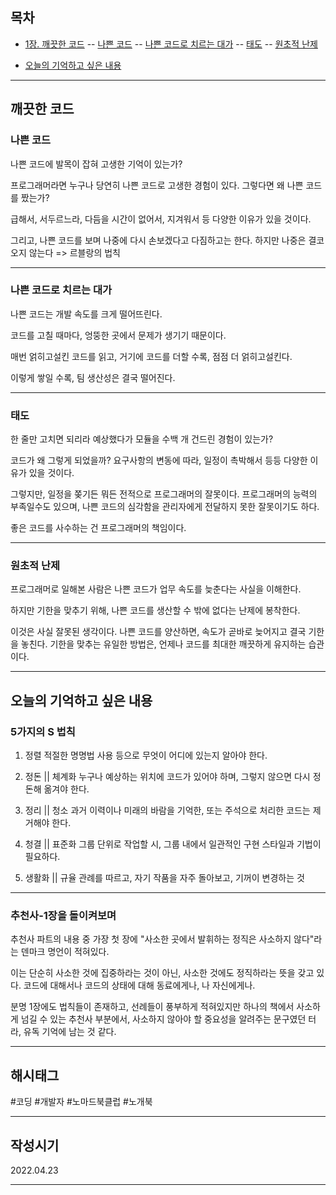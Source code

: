 ## 목차

- [1장. 깨끗한 코드](#-깨끗한-코드)
-- [나쁜 코드](#나쁜-코드)
-- [나쁜 코드로 치르는 대가](#나쁜-코드로-치르는-대가)
-- [태도](#태도)
-- [원초적 난제](#원초적-난제)

- [오늘의 기억하고 싶은 내용](#오늘의-기억하고-싶은-내용)

***

## 깨끗한 코드

### 나쁜 코드

나쁜 코드에 발목이 잡혀 고생한 기억이 있는가?

프로그래머라면 누구나 당연히 나쁜 코드로 고생한 경험이 있다. 그렇다면 왜 나쁜 코드를 짰는가?

급해서, 서두르느라, 다듬을 시간이 없어서, 지겨워서 등 다양한 이유가 있을 것이다.

그리고, 나쁜 코드를 보며 나중에 다시 손보겠다고 다짐하고는 한다. 하지만 나중은 결코 오지 않는다 => 르블랑의 법칙

***

### 나쁜 코드로 치르는 대가

나쁜 코드는 개발 속도를 크게 떨어뜨린다.

코드를 고칠 때마다, 엉뚱한 곳에서 문제가 생기기 때문이다.

매번 얽히고설킨 코드를 읽고, 거기에 코드를 더할 수록, 점점 더 얽히고설킨다.

이렇게 쌓일 수록, 팀 생산성은 결국 떨어진다.

***

### 태도

한 줄만 고치면 되리라 예상했다가 모듈을 수백 개 건드린 경험이 있는가?

코드가 왜 그렇게 되었을까? 요구사항의 변동에 따라, 일정이 촉박해서 등등
다양한 이유가 있을 것이다.

그렇지만, 일정을 쫒기든 뭐든 전적으로 프로그래머의 잘못이다.
프로그래머의 능력의 부족일수도 있으며, 나쁜 코드의 심각함을 관리자에게 전달하지 못한 잘못이기도 하다.

좋은 코드를 사수하는 건 프로그래머의 책임이다.

***

### 원초적 난제

프로그래머로 일해본 사람은 나쁜 코드가 업무 속도를 늦춘다는 사실을 이해한다.

하지만 기한을 맞추기 위해, 나쁜 코드를 생산할 수 밖에 없다는 난제에 봉착한다.

이것은 사실 잘못된 생각이다.
나쁜 코드를 양산하면, 속도가 곧바로 늦어지고 결국 기한을 놓친다. 기한을 맞추는 유일한 방법은, 언제나 코드를 최대한 깨끗하게 유지하는 습관이다.

***

## 오늘의 기억하고 싶은 내용

### 5가지의 S 법칙
1. 정렬
   적절한 명명법 사용 등으로 무엇이 어디에 있는지 알아야 한다.

2. 정돈 || 체계화
   누구나 예상하는 위치에 코드가 있어야 하며, 그렇지 않으면 다시 정돈해 옮겨야 한다.

3. 정리 || 청소
   과거 이력이나 미래의 바람을 기억한, 또는 주석으로 처리한 코드는 제거해야 한다.

4. 청결 || 표준화
   그룹 단위로 작업할 시, 그룹 내에서 일관적인 구현 스타일과 기법이 필요하다.

5. 생활화 || 규율
   관례를 따르고, 자기 작품을 자주 돌아보고, 기꺼이 변경하는 것
***

### 추천사-1장을 돌이켜보며

추천사 파트의 내용 중 가장 첫 장에 "사소한 곳에서 발휘하는 정직은 사소하지 않다"라는 덴마크 명언이 적혀있다.

이는 단순히 사소한 것에 집중하라는 것이 아닌, 사소한 것에도 정직하라는 뜻을 갖고 있다. 코드에 대해서나 코드의 상태에 대해 동료에게나, 나 자신에게나.

분명 1장에도 법칙들이 존재하고, 선례들이 풍부하게 적혀있지만
하나의 책에서 사소하게 넘길 수 있는 추천사 부분에서, 사소하지 않아야 할 중요성을 알려주는 문구였던 터라, 유독 기억에 남는 것 같다.

***

## 해시태그 ##
#코딩 #개발자 #노마드북클럽 #노개북

***

## 작성시기 ##
2022.04.23

***